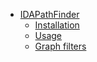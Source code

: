   * [IDAPathFinder](idapathfinder.md)
    * [Installation](idapathfinder#Installation.md)
    * [Usage](idapathfinder#Usage.md)
    * [Graph filters](idapathfinder#Filters.md)